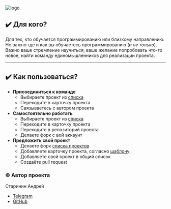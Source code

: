 ![logo](https://github.com/StudentProgrammingProjects/.github/blob/main/Logo.png)

## :heavy_check_mark: Для кого?

Для тех, кто обучается программированию или близкому направлению.
Не важно где и как вы обучаетесь программированию (*и не только*). Важно ваше стремление научиться, ваше желание попробовать что-то новое, найти команду единомышленников для реализации проекта.

***

## :heavy_check_mark: Как пользоваться?

- **Присоединиться к команде**
     -   Выбираете проект из [списка](https://github.com/StudentProgrammingProjects/SPP/blob/main/Projects.md)
     -   Переходите в карточку проекта
     -   Связываетесь с автором проекта
- **Самостоятельно работать**
     -   Выбираете проект из [списка](https://github.com/StudentProgrammingProjects/SPP/blob/main/Projects.md)
     -   Переходите в карточку проекта
     -   Переходите в репозиторий проекта
     -   Делаете форк с вой аккаунт
- **Предложить свой проект**
     -   Делаете форк [списка проектов](https://github.com/StudentProgrammingProjects/SPP/blob/main/Projects.md)
     -   Добавляете карточку проекта, согласно [шаблону](https://github.com/StudentProgrammingProjects/SPP/blob/main/template.md)
     -   Добавляете свой проект в общий список
     -   Создаёте pull request


### :copyright: Автор проекта

Старинин Андрей
- [Telegram](https://t.me/anst_foto)
- [GitHub](https://github.com/anst-foto)
